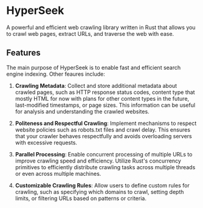 # HyperSeek
A powerful and efficient web crawling library written in Rust that allows you to crawl web pages, extract URLs, and traverse the web with ease. 

## Features
The main purpose of HyperSeek is to enable fast and efficient search engine indexing.
Other feaures include:
1. **Crawling Metadata**: Collect and store additional metadata about crawled pages, such as HTTP response status codes, content type that mostly HTML for now with plans for other content types in the future, last-modified timestamps, or page sizes. This information can be useful for analysis and understanding the crawled websites.

2. **Politeness and Respectful Crawling**: Implement mechanisms to respect website policies such as robots.txt files and crawl delay. This ensures that your crawler behaves respectfully and avoids overloading servers with excessive requests.

3. **Parallel Processing**: Enable concurrent processing of multiple URLs to improve crawling speed and efficiency. Utilize Rust's concurrency primitives to efficiently distribute crawling tasks across multiple threads or even across multiple machines.

4. **Customizable Crawling Rules**: Allow users to define custom rules for crawling, such as specifying which domains to crawl, setting depth limits, or filtering URLs based on patterns or criteria.
